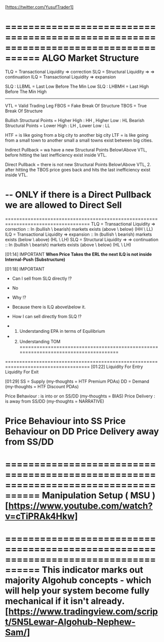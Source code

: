 [https://twitter.com/YusufTrader1]

====================================================================================
ALGO Market Structure
====================================================================================
TLQ = Transactional Liquidity => correction
SLQ = Structural Liquidity => => continuation
ILQ = Transactional Liquidity => expansion

SLQ : LLBML = Last Low Before The Min Low
SLQ : LHBMH = Last High Before The Min High

--------------------------

VTL = Valid Trading Leg
FBOS = Fake Break Of Structure
TBOS = True Break Of Structure

Bullish Structural Points = Higher High : HH , Higher Low : HL
Bearish Structural Points = Lower High : LH , Lower Low : LL

HTF = is like going from a big city to another big city
LTF = is like going from a small town to another small a small towns exist between big cities.

Indirect Pullback = 
    wa have a new Structural Points Below\Above VTL, 
    before hitting the last inefficiency exist inside VTL.

Direct Pullback = 
    there is not new Structural Points Below\Above VTL, 
    2. after hitting the TBOS price goes back and hits the last inefficiency exist inside VTL.

-- ONLY if there is a Direct Pullback we are allowed to Direct Sell
====================================================================================

====================================================================================
TLQ = Transactional Liquidity => correction :: In (bullish \ bearish) markets exists (above \ below)  (HH \ LL)
ILQ = Transactional Liquidity => expansion :: In (bullish \ bearish) markets exists (below \ above)  (HL \ LH)
SLQ = Structural Liquidity => => continuation ::  In (bullish \ bearish) markets exists (above \ below)  (HL \ LH)

[01:14] IMPORTANT
**When Price Takes the ERL the next ILQ is not inside Internal-Push (Substructure)**

[01:18] IMPORTANT
- Can I sell from SLQ directly !? 
- No
- Why !?
- Because there is ILQ above\below it.

- How I can sell directly from SLQ  !? 
- 1. Understanding EPA in terms of Equilibrium 
- 2. Understanding TOM
====================================================================================

====================================================================================
[01:22]
Liquidity For Entry
Liquidity For Exit

[01:29]
SS = Supply (my-thoughts = HTF Premium PDAs)
DD = Demand (my-thoughts = HTF Discount PDAs)

Price Behaviour : is into or on SS/DD (my-thoughts = BIAS)
Price Delivery  : is away from SS/DD (my-thoughts = NARRATIVE)

Price Behaviour into SS
Price Behaviour on DD
Price Delivery away from SS/DD
====================================================================================

====================================================================================
Manipulation Setup ( MSU ) [https://www.youtube.com/watch?v=cTiPRAk4Hkw]
====================================================================================

====================================================================================
This indicator marks out majority Algohub concepts - 
which will help your system become fully mechanical if it isn't already.
[https://www.tradingview.com/script/5N5Lewar-Algohub-Nephew-Sam/]
====================================================================================